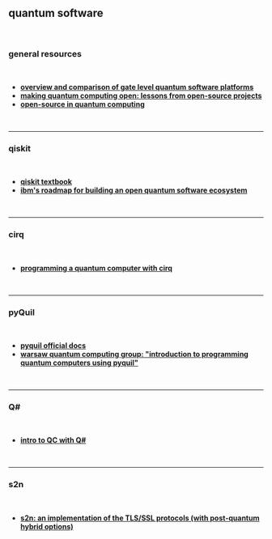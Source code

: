 ## quantum software

<br>

### general resources

<br>

* **[overview and comparison of gate level quantum software platforms](https://arxiv.org/pdf/1807.02500.pdf)**
* **[making quantum computing open: lessons from open-source projects](https://arxiv.org/pdf/1902.00991.pdf)**
* **[open-source in quantum computing](https://arxiv.org/pdf/1812.09167.pdf)**

<br>

---

### qiskit

<br>

* **[qiskit textbook](https://qiskit.org/textbook/preface.html)**
* **[ibm's roadmap for building an open quantum software ecosystem](https://www.ibm.com/quantum/blog/quantum-development-roadmap)**

<br>

---

### cirq

<br>

* **[programming a quantum computer with cirq](https://www.youtube.com/watch?v=16ZfkPRVf2w&feature=youtu.be)**

<br>

----

### pyQuil

<br>

* **[pyquil official docs](https://docs.rigetti.com/)**
* **[warsaw quantum computing group: "introduction to programming quantum computers using pyquil"](https://www.youtube.com/watch?v=FPGcmK0ftXU&feature=youtu.be)**

<br>

---

### Q#

<br>

* **[intro to QC with Q#](https://www.strathweb.com/2020/03/intro-to-quantum-computing-with-q-part-1-the-background-and-the-qubit/?utm_source=Morning+Cup+of+Coding&utm_campaign=eba87cf845-EMAIL_CAMPAIGN_2020_04_13_08_11&utm_medium=email&utm_term=0_56b5f64c5f-eba87cf845-195928761)**


<br>

---

### s2n

<br>

* **[s2n: an implementation of the TLS/SSL protocols (with post-quantum hybrid options)](https://github.com/awslabs/s2n)**


